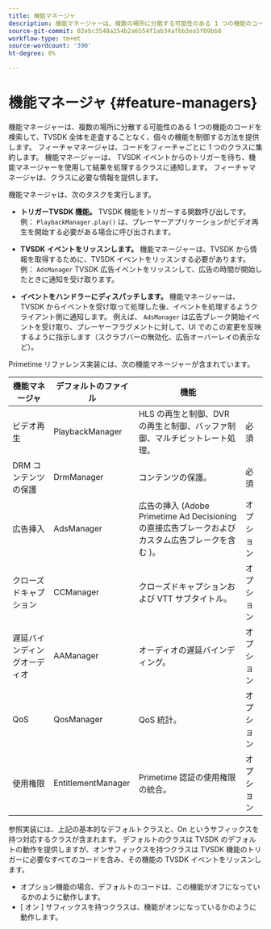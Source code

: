 ```yaml
---
title: 機能マネージャ
description: 機能マネージャーは、複数の場所に分散する可能性のある 1 つの機能のコードを検索して、TVSDK 全体を走査することなく、個々の機能を制御する方法を提供します。
source-git-commit: 02ebc3548a254b2a6554f1ab34afbb3ea5f09bb8
workflow-type: tm+mt
source-wordcount: '390'
ht-degree: 0%

---
```


# 機能マネージャ {#feature-managers}

機能マネージャーは、複数の場所に分散する可能性のある 1 つの機能のコードを検索して、TVSDK 全体を走査することなく、個々の機能を制御する方法を提供します。 フィーチャマネージャは、コードをフィーチャごとに 1 つのクラスに集約します。 機能マネージャーは、 TVSDK イベントからのトリガーを待ち、機能マネージャーを使用して結果を処理するクラスに通知します。 フィーチャマネージャは、クラスに必要な情報を提供します。

機能マネージャは、次のタスクを実行します。

* **トリガーTVSDK 機能。**
TVSDK 機能をトリガーする関数呼び出しです。 例： `PlaybackManager.play()` は、プレーヤーアプリケーションがビデオ再生を開始する必要がある場合に呼び出されます。

* **TVSDK イベントをリッスンします。**
機能マネージャーは、TVSDK から情報を取得するために、TVSDK イベントをリッスンする必要があります。 例： `AdsManager` TVSDK 広告イベントをリッスンして、広告の時間が開始したときに通知を受け取ります。

* **イベントをハンドラーにディスパッチします。**
機能マネージャーは、TVSDK からイベントを受け取って処理した後、イベントを処理するようクライアント側に通知します。 例えば、 `AdsManager` は広告ブレーク開始イベントを受け取り、プレーヤーフラグメントに対して、UI でのこの変更を反映するように指示します（スクラブバーの無効化、広告オーバーレイの表示など）。

Primetime リファレンス実装には、次の機能マネージャーが含まれています。

| 機能マネージャ | デフォルトのファイル | 機能 |  |
|---|---|---|---|
| ビデオ再生 | PlaybackManager | HLS の再生と制御、DVR の再生と制御、バッファ制御、マルチビットレート処理。 | 必須 |
| DRM コンテンツの保護 | DrmManager | コンテンツの保護。 | 必須 |
| 広告挿入 | AdsManager | 広告の挿入 (Adobe Primetime Ad Decisioning の直接広告ブレークおよびカスタム広告ブレークを含む )。 | オプション |
| クローズドキャプション | CCManager | クローズドキャプションおよび VTT サブタイトル。 | オプション |
| 遅延バインディングオーディオ | AAManager | オーディオの遅延バインディング。 | オプション |
| QoS | QosManager | QoS 統計。 | オプション |
| 使用権限 | EntitlementManager | Primetime 認証の使用権限の統合。 | オプション |

参照実装には、上記の基本的なデフォルトクラスと、On というサフィックスを持つ対応するクラスが含まれます。 デフォルトのクラスは TVSDK のデフォルトの動作を提供しますが、オンサフィックスを持つクラスは TVSDK 機能のトリガーに必要なすべてのコードを含み、その機能の TVSDK イベントをリッスンします。

* オプション機能の場合、デフォルトのコードは、この機能がオフになっているかのように動作します。
* [ オン ] サフィックスを持つクラスは、機能がオンになっているかのように動作します。
